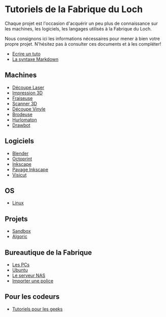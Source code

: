 # Tutoriels de la Fabrique du Loch

Chaque projet est l'occasion d'acquérir un peu plus de connaissance sur les machines,
les logiciels, les langages utilisés à la Fabrique du Loch.

Nous consignons ici les informations nécessaires pour mener à bien votre propre projet.
N'hésitez pas à consulter ces documents et à les compléter!
- [Ecrire un tuto](ecrire)
- [La syntaxe Markdown](tutos/code/markdown)

## Machines
- [Découpe Laser](machines/laser/)
- [Impression 3D](machines/print3D/)
- [Fraiseuse](machines/fraiseuse)
- [Scanner 3D](machines/scanner3D)
- [Découpe Vinyle](machines/vinyle)
- [Brodeuse](machines/brodeuse)
- [Hurlomaton](machines/hurlomaton)
- [Drawbot](machines/drawbot)

## Logiciels
- [Blender](logiciels/blender)
- [Octoprint](logiciels/octoprint)
- [Inkscape](logiciels/inkscape/inkscape.md)
- [Pavage Inkscape](logiciels/inkscape/pavage.md)
- [Visicut](logiciels/visicut)

## OS
- [Linux](os/linux)

## Projets
- [Sandbox](https://fabloch.github.io/sandbox/)
- [Algoric](https://fabloch.github.io/algoric)

## Bureautique de la Fabrique
- [Les PCs](machines/pc)
- [Ubuntu](logiciels/ubuntu)
- [Le serveur NAS](machines/NAS.md)
- [Importer une police](machines/police.md)

## Pour les codeurs
- [Tutoriels pour les geeks](code/index.md)
